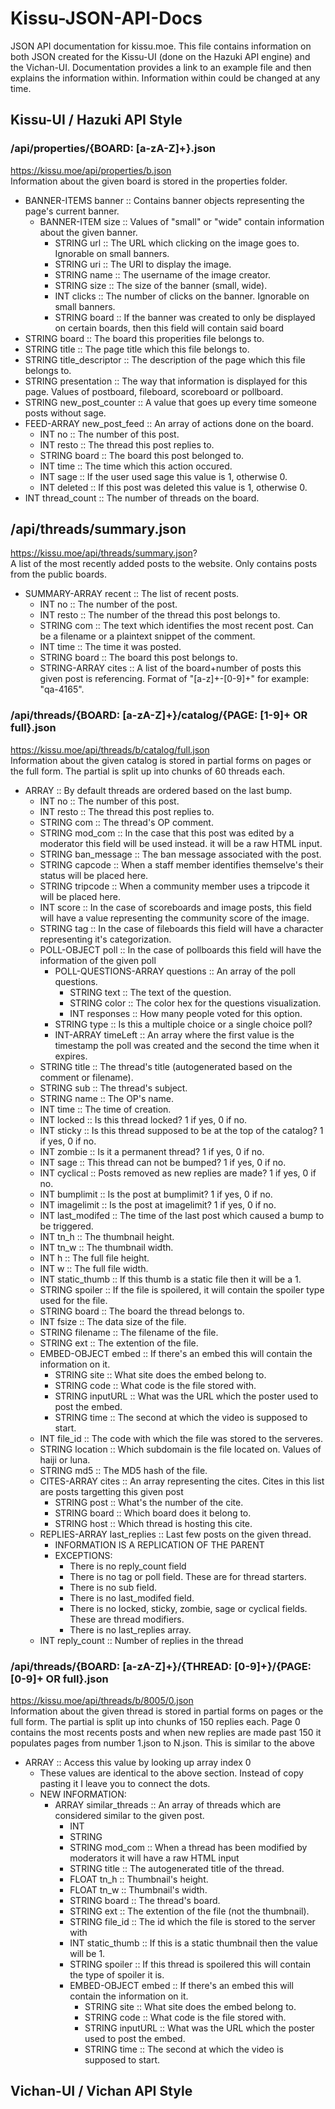 # Kissu-JSON-API-Docs
JSON API documentation for kissu.moe. This file contains information on both JSON created for the Kissu-UI (done on the Hazuki API engine) and the Vichan-UI. Documentation provides a link to an example file and then explains the information within. Information within could be changed at any time.

## Kissu-UI / Hazuki API Style
### /api/properties/{BOARD: [a-zA-Z]+}.json
https://kissu.moe/api/properties/b.json<br/>
Information about the given board is stored in the properties folder.
- BANNER-ITEMS banner :: Contains banner objects representing the page's current banner.
  - BANNER-ITEM size :: Values of "small" or "wide" contain information about the given banner.
    - STRING url :: The URL which clicking on the image goes to. Ignorable on small banners.
    - STRING uri :: The URI to display the image.
    - STRING name :: The username of the image creator.
    - STRING size :: The size of the banner (small, wide).
    - INT clicks :: The number of clicks on the banner. Ignorable on small banners.
    - STRING board :: If the banner was created to only be displayed on certain boards, then this field will contain said board
- STRING board :: The board this properities file belongs to.
- STRING title :: The page title which this file belongs to.
- STRING title_descriptor :: The description of the page which this file belongs to.
- STRING presentation :: The way that information is displayed for this page. Values of postboard, fileboard, scoreboard or pollboard.
- STRING new_post_counter :: A value that goes up every time someone posts without sage.
- FEED-ARRAY new_post_feed :: An array of actions done on the board.
  - INT no :: The number of this post.
  - INT resto :: The thread this post replies to.
  - STRING board :: The board this post belonged to.
  - INT time :: The time which this action occured.
  - INT sage :: If the user used sage this value is 1, otherwise 0.
  - INT deleted :: If this post was deleted this value is 1, otherwise 0.
- INT thread_count :: The number of threads on the board.

## /api/threads/summary.json
https://kissu.moe/api/threads/summary.json? <br/>
A list of the most recently added posts to the website. Only contains posts from the public boards.
- SUMMARY-ARRAY recent :: The list of recent posts.
  -  INT no :: The number of the post.
  -  INT resto :: The number of the thread this post belongs to.
  -  STRING com :: The text which identifies the most recent post. Can be a filename or a plaintext snippet of the comment.
  -  INT time :: The time it was posted.
  -  STRING board :: The board this post belongs to.
  -  STRING-ARRAY cites :: A list of the board+number of posts this given post is referencing. Format of "[a-z]+\-[0-9]+" for example: "qa-4165".

### /api/threads/{BOARD: [a-zA-Z]+}/catalog/{PAGE: [1-9]+ OR full}.json
https://kissu.moe/api/threads/b/catalog/full.json <br/>
Information about the given catalog is stored in partial forms on pages or the full form. The partial is split up into chunks of 60 threads each.
- ARRAY :: By default threads are ordered based on the last bump.
  - INT no :: The number of this post.
  - INT resto :: The thread this post replies to.
  - STRING com :: The thread's OP comment.
  - STRING mod_com :: In the case that this post was edited by a moderator this field will be used instead. it will be a raw HTML input.
  - STRING ban_message :: The ban message associated with the post.
  - STRING capcode :: When a staff member identifies themselve's their status will be placed here.
  - STRING tripcode :: When a community member uses a tripcode it will be placed here.
  - INT score :: In the case of scoreboards and image posts, this field will have a value representing the community score of the image. 
  - STRING tag :: In the case of fileboards this field will have a character representing it's categorization.
  - POLL-OBJECT poll :: In the case of pollboards this field will have the information of the given poll
    - POLL-QUESTIONS-ARRAY questions :: An array of the poll questions.
      - STRING text :: The text of the question.
      - STRING color :: The color hex for the questions visualization.
      - INT responses :: How many people voted for this option.
    - STRING type :: Is this a multiple choice or a single choice poll?
    - INT-ARRAY timeLeft :: An array where the first value is the timestamp the poll was created and the second the time when it expires.
  - STRING title :: The thread's title (autogenerated based on the comment or filename).
  - STRING sub :: The thread's subject.
  - STRING name :: The OP's name.
  - INT time :: The time of creation.
  - INT locked :: Is this thread locked? 1 if yes, 0 if no.
  - INT sticky :: Is this thread supposed to be at the top of the catalog? 1 if yes, 0 if no.
  - INT zombie :: Is it a permanent thread? 1 if yes, 0 if no.
  - INT sage :: This thread can not be bumped? 1 if yes, 0 if no.
  - INT cyclical :: Posts removed as new replies are made? 1 if yes, 0 if no.
  - INT bumplimit :: Is the post at bumplimit? 1 if yes, 0 if no.
  - INT imagelimit :: Is the post at imagelimit? 1 if yes, 0 if no.
  - INT last_modifed :: The time of the last post which caused a bump to be triggered.
  - INT tn_h :: The thumbnail height.
  - INT tn_w :: The thumbnail width. 
  - INT h :: The full file height.
  - INT w :: The full file width.
  - INT static_thumb :: If this thumb is a static file then it will be a 1.
  - STRING spoiler :: If the file is spoilered, it will contain the spoiler type used for the file.
  - STRING board :: The board the thread belongs to.
  - INT fsize :: The data size of the file.
  - STRING filename :: The filename of the file.
  - STRING ext :: The extention of the file.
  - EMBED-OBJECT embed :: If there's an embed this will contain the information on it.
    - STRING site :: What site does the embed belong to.
    - STRING code :: What code is the file stored with.
    - STRING inputURL :: What was the URL which the poster used to post the embed.
    - STRING time :: The second at which the video is supposed to start.
  - INT file_id :: The code with which the file was stored to the serveres.
  - STRING location :: Which subdomain is the file located on. Values of haiji or luna.
  - STRING md5 :: The MD5 hash of the file.
  - CITES-ARRAY cites :: An array representing the cites. Cites in this list are posts targetting this given post
    - STRING post :: What's the number of the cite. 
    - STRING board :: Which board does it belong to. 
    - STRING host :: Which thread is hosting this cite.       
  - REPLIES-ARRAY last_replies :: Last few posts on the given thread.
    - INFORMATION IS A REPLICATION OF THE PARENT
    - EXCEPTIONS:
      - There is no reply_count field 
      - There is no tag or poll field. These are for thread starters.
      - There is no sub field.
      - There is no last_modifed field.
      - There is no locked, sticky, zombie, sage or cyclical fields. These are thread modifiers. 
      - There is no last_replies array.
  - INT reply_count :: Number of replies in the thread       

### /api/threads/{BOARD: [a-zA-Z]+}/{THREAD: [0-9]+}/{PAGE: [0-9]+ OR full}.json
https://kissu.moe/api/threads/b/8005/0.json <br/>
Information about the given thread is stored in partial forms on pages or the full form. The partial is split up into chunks of 150 replies each. Page 0 contains the most recents posts and when new replies are made past 150 it populates pages from number 1.json to N.json. This is similar to the above
- ARRAY :: Access this value by looking up array index 0
  - These values are identical to the above section. Instead of copy pasting it I leave you to connect the dots.
  - NEW INFORMATION:
    - ARRAY similar_threads :: An array of threads which are considered similar to the given post.
      - INT
      - STRING
      - STRING mod_com :: When a thread has been modified by moderators it will have a raw HTML input
      - STRING title :: The autogenerated title of the thread.
      - FLOAT tn_h :: Thumbnail's height.
      - FLOAT tn_w :: Thumbnail's width.
      - STRING board :: The thread's board.
      - STRING ext :: The extention of the file (not the thumbnail).
      - STRING file_id :: The id which the file is stored to the server with
      - INT static_thumb :: If this is a static thumbnail then the value will be 1.
      - STRING spoiler :: If this thread is spoilered this will contain the type of spoiler it is.
      - EMBED-OBJECT embed :: If there's an embed this will contain the information on it.
        - STRING site :: What site does the embed belong to.
        - STRING code :: What code is the file stored with.
        - STRING inputURL :: What was the URL which the poster used to post the embed.
        - STRING time :: The second at which the video is supposed to start.

## Vichan-UI / Vichan API Style
